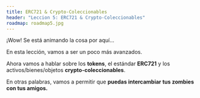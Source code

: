 ```yaml
---
title: ERC721 & Crypto-Coleccionables
header: "Leccion 5: ERC721 & Crypto-Coleccionables"
roadmap: roadmap5.jpg
---
```


¡Wow! Se está animando la cosa por aquí...

En esta lección, vamos a ser un poco más avanzados.

Ahora vamos a hablar sobre los **tokens**, el estándar **ERC721** y los activos/bienes/objetos **crypto-coleccionables**.

En otras palabras, vamos a permitir que **puedas intercambiar tus zombies con tus amigos.**
